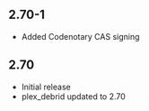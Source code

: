 <!-- https://developers.home-assistant.io/docs/add-ons/presentation#keeping-a-changelog -->

## 2.70-1

- Added Codenotary CAS signing

## 2.70

- Initial release
- plex_debrid updated to 2.70
